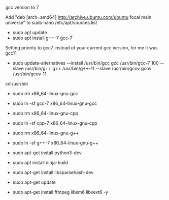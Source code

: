 gcc version to 7


Add "deb [arch=amd64] http://archive.ubuntu.com/ubuntu focal main universe" to sudo nano  /etc/apt/sources.list    


*    sudo apt update
*    sudo apt install g++-7 gcc-7


Setting priority to gcc7 instead of your current gcc version, for me it was gcc11
*    sudo update-alternatives --install /usr/bin/gcc gcc /usr/bin/gcc-7 100 --slave /usr/bin/g++ g++ /usr/bin/g++-11 --slave /usr/bin/gcov gcov /usr/bin/gcov-11

cd /usr/bin

*    sudo rm x86_64-linux-gnu-gcc
*    sudo ln -sf gcc-7 x86_64-linux-gnu-gcc

*    sudo rm x86_64-linux-gnu-cpp

*    sudo ln -sf cpp-7 x86_64-linux-gnu-cpp
*    sudo rm x86_64-linux-gnu-g++
*    sudo ln -sf g++-7 x86_64-linux-gnu-g++

*    sudo apt-get install python3-dev
*    sudo apt install ninja-build

*    sudo apt-get install libsparsehash-dev


*    sudo apt-get update
*    sudo apt-get install ffmpeg libsm6 libxext6 -y
